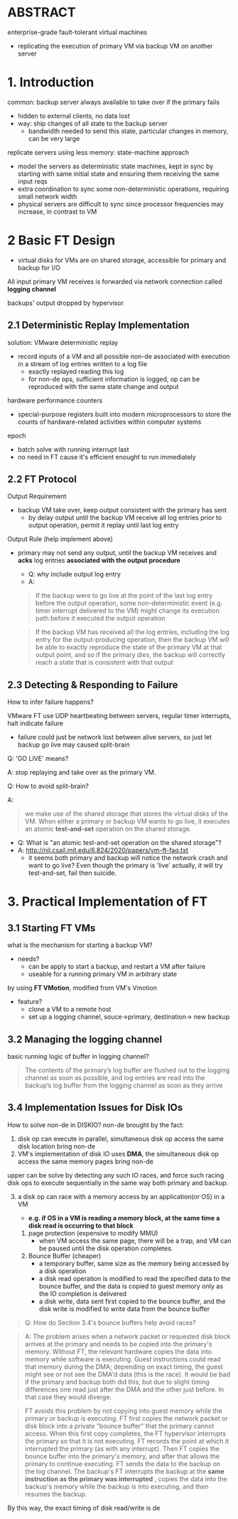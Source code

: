 # ABSTRACT
enterprise-grade fault-tolerant virtual machines
- replicating the execution of primary VM via backup VM on another server

# 1. Introduction
common: backup server always available to take over if the primary fails
- hidden to external clients, no data lost
- way: ship changes of all state to the backup server
  - bandwidth needed to send this state, particular changes in memory, can be very large

replicate servers using less memory: state-machine approach
- model the servers as deterministic state machines, kept in sync by starting with same initial state and ensuring them receiving the same input reqs
- extra coordination to sync some non-deterministic operations, requiring small network width
- physical servers are difficult to sync since processor frequencies may increase, in contrast to VM

# 2 Basic FT Design
- virtual disks for VMs are on shared storage, accessible for primary and backup for I/O

All input primary VM receives is forwarded via network connection called **logging channel**

backups' output dropped by hypervisor

## 2.1 Deterministic Replay Implementation
solution: VMware deterministic replay
- record inputs of a VM and all possible non-de associated with execution in a stream of log entries written to a log file
  - exactly replayed reading this log
  - for non-de ops, sufficient information is logged, op can be reproduced with the same state change and output

hardware performance counters
- special-purpose registers built into modern microprocessors to store the counts of hardware-related activities within computer systems

epoch
- batch solve with running interrupt last
- no need in FT cause it's efficient enought to run immediately

## 2.2 FT Protocol

Output Requirement
- backup VM take over, keep output consistent with the primary has sent
  - by delay output until the backup VM receive all log entries prior to output operation, permit it replay until last log entry

Output Rule (help implement above)
- primary may not send any output, until the backup VM receives and **acks** log entries **associated with the output procedure**
  - Q: why include output log entry
  - A:
  > If the backup
were to go live at the point of the last log entry before the
output operation, some non-deterministic event (e.g. timer
interrupt delivered to the VM) might change its execution
path before it executed the output operation
    
    > If the backup VM has received all the log entries, including the log entry for the output-producing operation, then
the backup VM will be able to exactly reproduce the state
of the primary VM at that output point, and so if the primary dies, the backup will correctly reach a state that is consistent with that output

## 2.3 Detecting & Responding to Failure

How to infer failure happens?

VMware FT use UDP heartbeating between servers, regular timer interrupts, halt indicate failure
- failure could just be network lost between alive servers, so just let backup go live may caused split-brain

Q: 'GO LIVE' means?

A: stop replaying and take over as the primary VM.

Q: How to avoid split-brain?

A:
> we make use of the shared storage that
stores the virtual disks of the VM. When either a primary
or backup VM wants to go live, it executes an atomic **test-and-set** operation on the shared storage.

- Q: What is "an atomic test-and-set operation on the shared storage"?
- A: http://nil.csail.mit.edu/6.824/2020/papers/vm-ft-faq.txt
  - it seems both primary and backup will notice the network crash and want to go live? Even though the primary is 'live' actually, it will try test-and-set, fail then suicide.


# 3. Practical Implementation of FT

## 3.1 Starting FT VMs
what is the mechanism for starting a backup VM?

- needs?
  - can be apply to start a backup, and restart a VM after failure
  - useable for a running primary VM in arbitrary state

by using **FT VMotion**, modified from VM's Vmotion

- feature?
  - clone a VM to a remote host
  - set up a logging channel, souce->primary, destination-> new backup

## 3.2 Managing the logging channel
basic running logic of buffer in logging channel?
> The contents of the primary’s log buffer
are flushed out to the logging channel as soon as possible,
and log entries are read into the backup’s log buffer from the
logging channel as soon as they arrive

## 3.4 Implementation Issues for Disk IOs
How to solve non-de in DISKIO? non-de brought by the fact:
1. disk op can execute in parallel, simultaneous disk op access the same disk location bring non-de
2. VM's implementation of disk IO uses **DMA**, the simultaneous disk op access the same memory pages bring non-de

upper can be solve by detecting any such IO races, and force such racing disk ops to execute sequentially in the same way both primary and backup.

3. a disk op can race with a memory access by an application(or OS) in a VM
   - **e.g. if OS in a VM is reading a memory block, at the same time a disk read is occurring to that block**

   1. page protection (expensive to modify MMU)
      - when VM access the same page, there will be a trap, and VM can be paused until the disk operation completes.
   2. Bounce Buffer (cheaper)
      - a temporary buffer, same size as the memory being accessed by a disk operation
      - a disk read operation is modified to read the specified data to the bounce buffer, and the data is copied to guest memory only as the IO completion is delivered
      - a disk write, data sent first copied to the bounce buffer, and the disk write is modified to write data from the bounce buffer

> Q: How do Section 3.4's bounce buffers help avoid races?

>A: The problem arises when a network packet or requested disk block
arrives at the primary and needs to be copied into the primary's memory.
Without FT, the relevant hardware copies the data into memory while
software is executing. Guest instructions could read that memory
during the DMA; depending on exact timing, the guest might see or not
see the DMA'd data (this is the race). It would be bad if the primary
and backup both did this, but due to slight timing differences one
read just after the DMA and the other just before. In that case they
would diverge.

>FT avoids this problem by not copying into guest memory while the
primary or backup is executing. FT first copies the network packet or
disk block into a private "bounce buffer" that the primary cannot
access. When this first copy completes, the FT hypervisor interrupts
the primary so that it is not executing. FT records the point at which
it interrupted the primary (as with any interrupt). Then FT copies the
bounce buffer into the primary's memory, and after that allows the
primary to continue executing. FT sends the data to the backup on the
log channel. The backup's FT interrupts the backup at the **same
instruction as the primary was interrupted** , copies the data into the
backup's memory while the backup is into executing, and then resumes
the backup.

By this way, the exact timing of disk read/write is de

